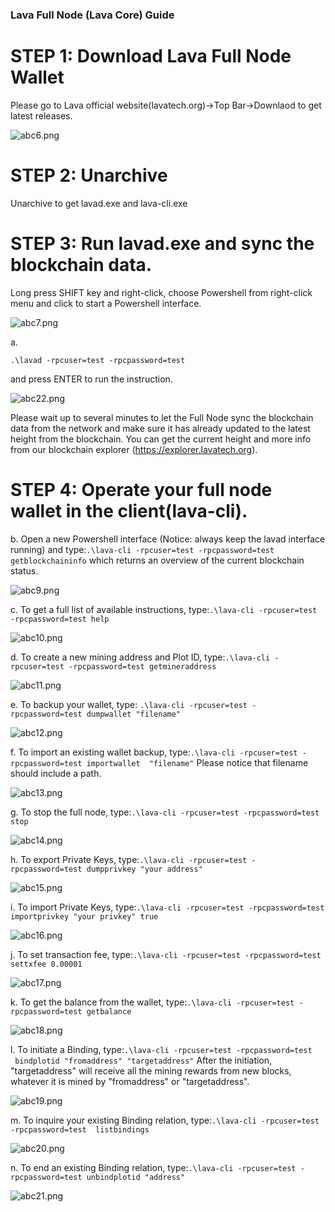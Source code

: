 ### Lava Full Node (Lava Core) Guide


# STEP 1: Download Lava Full Node Wallet

Please go to Lava official website(lavatech.org)->Top Bar->Downlaod to get latest releases.

![abc6.png](https://github.com/lavafy/testnet/blob/master/imgs/abc6.png)

# STEP 2: Unarchive

Unarchive to get lavad.exe and lava-cli.exe

# STEP 3: Run lavad.exe and sync the blockchain data.

Long press SHIFT key and right-click, choose Powershell from right-click menu and click to start a Powershell interface.

![abc7.png](https://github.com/lavafy/testnet/blob/master/imgs/abc7.png)

a. 
```
.\lavad -rpcuser=test -rpcpassword=test
```
and press ENTER to run the instruction.

![abc22.png](https://github.com/lavafy/testnet/blob/master/imgs/abc22.png)

Please wait up to several minutes to let the Full Node sync the blockchain data from the network and make sure it has already updated to the latest height from the blockchain.
You can get the current height and more info from our blockchain explorer (https://explorer.lavatech.org).

# STEP 4: Operate your full node wallet in the client(lava-cli).

b. Open a new Powershell interface (Notice: always keep the lavad interface running) and type:`.\lava-cli -rpcuser=test -rpcpassword=test getblockchaininfo`
which returns an overview of the current blockchain status.

![abc9.png](https://github.com/lavafy/testnet/blob/master/imgs/abc9.png)

c. To get a full list of available instructions, type:`.\lava-cli -rpcuser=test -rpcpassword=test help`

![abc10.png](https://github.com/lavafy/testnet/blob/master/imgs/abc10.png)

d. To create a new mining address and Plot ID, type:`.\lava-cli -rpcuser=test -rpcpassword=test getmineraddress`

![abc11.png](https://github.com/lavafy/testnet/blob/master/imgs/abc11.png)

e. To backup your wallet, type: `.\lava-cli -rpcuser=test -rpcpassword=test dumpwallet "filename"`

![abc12.png](https://github.com/lavafy/testnet/blob/master/imgs/abc12.png)

f. To import an existing wallet backup, type:`.\lava-cli -rpcuser=test -rpcpassword=test importwallet  "filename"`
Please notice that filename should include a path.

![abc13.png](https://github.com/lavafy/testnet/blob/master/imgs/abc13.png)

g. To stop the full node, type:`.\lava-cli -rpcuser=test -rpcpassword=test stop`

![abc14.png](https://github.com/lavafy/testnet/blob/master/imgs/abc14.png)

h. To export Private Keys, type:`.\lava-cli -rpcuser=test -rpcpassword=test dumpprivkey "your address"`

![abc15.png](https://github.com/lavafy/testnet/blob/master/imgs/abc15.png)

i. To import Private Keys, type:`.\lava-cli -rpcuser=test -rpcpassword=test importprivkey "your privkey" true`

![abc16.png](https://github.com/lavafy/testnet/blob/master/imgs/abc16.png)

j. To set transaction fee, type:`.\lava-cli -rpcuser=test -rpcpassword=test settxfee 0.00001`

![abc17.png](https://github.com/lavafy/testnet/blob/master/imgs/abc17.png)

k. To get the balance from the wallet, type:`.\lava-cli -rpcuser=test -rpcpassword=test getbalance`

![abc18.png](https://github.com/lavafy/testnet/blob/master/imgs/abc18.png)

l. To initiate a Binding, type:`.\lava-cli -rpcuser=test -rpcpassword=test  bindplotid "fromaddress" "targetaddress"`
After the initiation, "targetaddress" will receive all the mining rewards from new blocks, whatever it is mined by "fromaddress" or "targetaddress".

![abc19.png](https://github.com/lavafy/testnet/blob/master/imgs/abc19.png)

m. To inquire your existing Binding relation, type:`.\lava-cli -rpcuser=test -rpcpassword=test  listbindings `

![abc20.png](https://github.com/lavafy/testnet/blob/master/imgs/abc20.png)

n. To end an existing Binding relation, type:`.\lava-cli -rpcuser=test -rpcpassword=test unbindplotid "address"`

![abc21.png](https://github.com/lavafy/testnet/blob/master/imgs/abc21.png)




